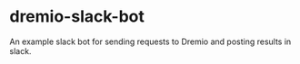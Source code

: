 # dremio-slack-bot
An example slack bot for sending requests to Dremio and posting results in slack.
